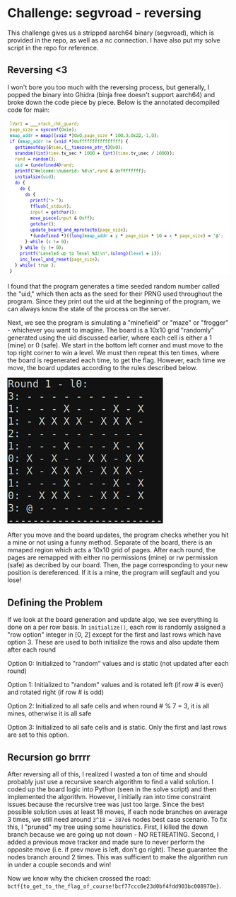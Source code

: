 # Challenge: segvroad - reversing

This challenge gives us a stripped aarch64 binary (segvroad), which is provided in the repo, as well as a nc connection. I have also put my solve script in the repo for reference.

## Reversing <3
I won't bore you too much with the reversing process, but generally, I popped the binary into Ghidra (binja free doesn't support aarch64) and broke down the code piece by piece. Below is the annotated decompiled code for main:

<img src="../images/ghidra.png">

I found that the program generates a time seeded random number called the "uid," which then acts as the seed for their PRNG used throughout the program. Since they print out the uid at the beginning of the program, we can always know the state of the process on the server.

Next, we see the program is simulating a "minefield" or "maze" or "frogger" - whichever you want to imagine. The board is a 10x10 grid "randomly" generated using the uid discussed earlier, where each cell is either a 1 (mine) or 0 (safe). We start in the bottom left corner and must move to the top right corner to win a level. We must then repeat this ten times, where the board is regenerated each time, to get the flag. However, each time we move, the board updates according to the rules described below.

<img src="../images/board-example.png">

After you move and the board updates, the program checks whether you hit a mine or not using a funny method. Separate of the board, there is an mmaped region which acts a 10x10 grid of pages. After each round, the pages are remapped with either no permissions (mine) or rw permission (safe) as decribed by our board. Then, the page corresponding to your new position is dereferenced. If it is a mine, the program will segfault and you lose!

## Defining the Problem
If we look at the board generation and update algo, we see everything is done on a per row basis. In `initialize()`, each row is randomly assigned a "row option" integer in [0, 2] except for the first and last rows which have option 3. These are used to both initialize the rows and also update them after each round

Option 0: Initialized to "random" values and is static (not updated after each round)

Option 1: Initialized to "random" values and is rotated left (if row # is even) and rotated right (if row # is odd)

Option 2: Initialized to all safe cells and when round # % 7 = 3, it is all mines, otherwise it is all safe

Option 3: Initialized to all safe cells and is static. Only the first and last rows are set to this option.

## Recursion go brrrr
After reversing all of this, I realized I wasted a ton of time and should probably just use a recursive search algorithm to find a valid solution. I coded up the board logic into Python (seen in the solve script) and then implemented the algorithm. However, I initially ran into time constraint issues because the recursive tree was just too large. Since the best possible solution uses at least 18 moves, if each node branches on average 3 times, we still need around `3^18 = 387e6` nodes best case scenario. To fix this, I "pruned" my tree using some heuristics. First, I killed the down branch because we are going up not down - NO RETREATING. Second, I added a previous move tracker and made sure to never perform the opposite move (i.e. if prev move is left, don't go right). These guarantee the nodes branch around 2 times. This was sufficient to make the algorithm run in under a couple seconds and win! 

Now we know why the chicken crossed the road: `bctf{to_get_to_the_flag_of_course!bcf77ccc0e23d0bf4fdd903bc008970e}`.
